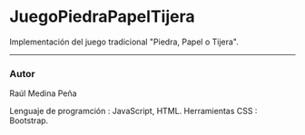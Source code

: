 # JuegoPiedraPapelTijera
Implementación del juego tradicional "Piedra, Papel o Tijera".

------------------------------
### Autor 
Raúl Medina Peña

Lenguaje de programción : JavaScript, HTML.
Herramientas CSS : Bootstrap.

